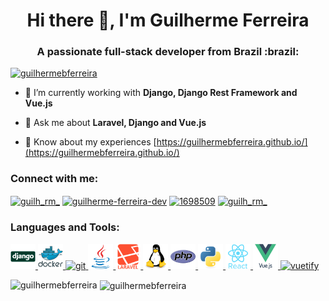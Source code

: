 <!--
**guilhermebferreira/guilhermebferreira** is a ✨ _special_ ✨ repository because its `README.md` (this file) appears on your GitHub profile.

Here are some ideas to get you started:

- 🔭 I’m currently working on ...
- 🌱 I’m currently learning ...
- 👯 I’m looking to collaborate on ...
- 🤔 I’m looking for help with ...
- 💬 Ask me about ...
- 📫 How to reach me: ...
- 😄 Pronouns: ...
- ⚡ Fun fact: ...
-->

<h1 align="center">Hi there 👋, I'm Guilherme Ferreira</h1>
<h3 align="center">A passionate full-stack developer from Brazil :brazil:</h3>

<p align="left"> <a href="https://github.com/ryo-ma/github-profile-trophy"><img src="https://github-profile-trophy.vercel.app/?username=guilhermebferreira" alt="guilhermebferreira" /></a> </p>

- 🔭 I’m currently working with **Django, Django Rest Framework and Vue.js**

- 💬 Ask me about **Laravel, Django and Vue.js**

- 📄 Know about my experiences [https://guilhermebferreira.github.io/](https://guilhermebferreira.github.io/)

<h3 align="left">Connect with me:</h3>
<p align="left">
<a href="https://twitter.com/guilh_rm_" target="blank"><img align="center" src="https://cdn.jsdelivr.net/npm/simple-icons@3.0.1/icons/twitter.svg" alt="guilh_rm_" height="30" width="40" /></a>
<a href="https://linkedin.com/in/guilherme-ferreira-dev" target="blank"><img align="center" src="https://cdn.jsdelivr.net/npm/simple-icons@3.0.1/icons/linkedin.svg" alt="guilherme-ferreira-dev" height="30" width="40" /></a>
<a href="https://stackoverflow.com/users/1698509" target="blank"><img align="center" src="https://cdn.jsdelivr.net/npm/simple-icons@3.0.1/icons/stackoverflow.svg" alt="1698509" height="30" width="40" /></a>
<a href="https://instagram.com/guilh_rm_" target="blank"><img align="center" src="https://cdn.jsdelivr.net/npm/simple-icons@3.0.1/icons/instagram.svg" alt="guilh_rm_" height="30" width="40" /></a>
</p>

<h3 align="left">Languages and Tools:</h3>
<p align="left"> <a href="https://www.djangoproject.com/" target="_blank"> <img src="https://raw.githubusercontent.com/devicons/devicon/master/icons/django/django-original.svg" alt="django" width="40" height="40"/> </a> <a href="https://www.docker.com/" target="_blank"> <img src="https://raw.githubusercontent.com/devicons/devicon/master/icons/docker/docker-original-wordmark.svg" alt="docker" width="40" height="40"/> </a> <a href="https://git-scm.com/" target="_blank"> <img src="https://www.vectorlogo.zone/logos/git-scm/git-scm-icon.svg" alt="git" width="40" height="40"/> </a> <a href="https://www.java.com" target="_blank"> <img src="https://raw.githubusercontent.com/devicons/devicon/master/icons/java/java-original.svg" alt="java" width="40" height="40"/> </a> <a href="https://laravel.com/" target="_blank"> <img src="https://raw.githubusercontent.com/devicons/devicon/master/icons/laravel/laravel-plain-wordmark.svg" alt="laravel" width="40" height="40"/> </a> <a href="https://www.linux.org/" target="_blank"> <img src="https://raw.githubusercontent.com/devicons/devicon/master/icons/linux/linux-original.svg" alt="linux" width="40" height="40"/> </a> <a href="https://www.php.net" target="_blank"> <img src="https://raw.githubusercontent.com/devicons/devicon/master/icons/php/php-original.svg" alt="php" width="40" height="40"/> </a> <a href="https://www.python.org" target="_blank"> <img src="https://raw.githubusercontent.com/devicons/devicon/master/icons/python/python-original.svg" alt="python" width="40" height="40"/> </a> <a href="https://reactjs.org/" target="_blank"> <img src="https://raw.githubusercontent.com/devicons/devicon/master/icons/react/react-original-wordmark.svg" alt="react" width="40" height="40"/> </a> <a href="https://vuejs.org/" target="_blank"> <img src="https://raw.githubusercontent.com/devicons/devicon/master/icons/vuejs/vuejs-original-wordmark.svg" alt="vuejs" width="40" height="40"/> </a> <a href="https://vuetifyjs.com/en/" target="_blank"> <img src="https://bestofjs.org/logos/vuetify.svg" alt="vuetify" width="40" height="40"/> </a> </p>

<p><img align="left" src="https://github-readme-stats.vercel.app/api/top-langs?username=guilhermebferreira&show_icons=true&locale=en&layout=compact" alt="guilhermebferreira" /></p>

<p>&nbsp;<img align="center" src="https://github-readme-stats.vercel.app/api?username=guilhermebferreira&show_icons=true&locale=en" alt="guilhermebferreira" /></p>
